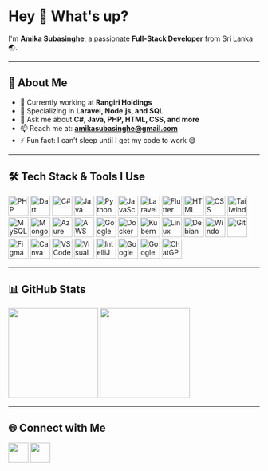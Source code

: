<h1 align="left">Hey 👋 What's up?</h1>

<p align="left">
  I'm <b>Amika Subasinghe</b>, a passionate <b>Full-Stack Developer</b> from Sri Lanka 🌏.
</p>

---

## 🚀 About Me

- 🔭 Currently working at **Rangiri Holdings**  
- 🌱 Specializing in **Laravel, Node.js, and SQL**  
- 💬 Ask me about **C#, Java, PHP, HTML, CSS, and more**  
- 📫 Reach me at: **amikasubasinghe@gmail.com**  
- ⚡ Fun fact: I can’t sleep until I get my code to work 😅  

---

## 🛠 Tech Stack & Tools I Use

<div align="left">
  
<!-- Core Programming Languages -->
<img src="https://cdn.jsdelivr.net/gh/devicons/devicon/icons/php/php-original.svg" height="40" alt="PHP" />  
<img src="https://cdn.jsdelivr.net/gh/devicons/devicon/icons/dart/dart-original.svg" height="40" alt="Dart" />  
<img src="https://cdn.jsdelivr.net/gh/devicons/devicon/icons/csharp/csharp-original.svg" height="40" alt="C#" />  
<img src="https://cdn.jsdelivr.net/gh/devicons/devicon/icons/java/java-original.svg" height="40" alt="Java" />  
<img src="https://cdn.jsdelivr.net/gh/devicons/devicon/icons/python/python-original.svg" height="40" alt="Python" />  
<img src="https://cdn.jsdelivr.net/gh/devicons/devicon/icons/javascript/javascript-original.svg" height="40" alt="JavaScript" />  

<!-- Web & App Development -->
<img src="https://cdn.jsdelivr.net/gh/devicons/devicon/icons/laravel/laravel-plain.svg" height="40" alt="Laravel" />  
<img src="https://cdn.jsdelivr.net/gh/devicons/devicon/icons/flutter/flutter-original.svg" height="40" alt="Flutter" />  
<img src="https://cdn.jsdelivr.net/gh/devicons/devicon/icons/html5/html5-original.svg" height="40" alt="HTML" />  
<img src="https://cdn.jsdelivr.net/gh/devicons/devicon/icons/css3/css3-original.svg" height="40" alt="CSS" />  
<img src="https://cdn.jsdelivr.net/gh/devicons/devicon/icons/tailwindcss/tailwindcss-original-wordmark.svg" height="40" alt="TailwindCSS" />  

<!-- Databases -->
<img src="https://cdn.jsdelivr.net/gh/devicons/devicon/icons/mysql/mysql-original.svg" height="40" alt="MySQL" />  
<img src="https://cdn.jsdelivr.net/gh/devicons/devicon/icons/mongodb/mongodb-original.svg" height="40" alt="MongoDB" />  

<!-- Cloud & DevOps -->
<img src="https://cdn.jsdelivr.net/gh/devicons/devicon/icons/azure/azure-original.svg" height="40" alt="Azure" />  
<img src="https://cdn.jsdelivr.net/gh/devicons/devicon/icons/amazonwebservices/amazonwebservices-original.svg" height="40" alt="AWS" />  
<img src="https://cdn.jsdelivr.net/gh/devicons/devicon/icons/googlecloud/googlecloud-original.svg" height="40" alt="Google Cloud" />  
<img src="https://cdn.jsdelivr.net/gh/devicons/devicon/icons/docker/docker-original.svg" height="40" alt="Docker" />  
<img src="https://cdn.jsdelivr.net/gh/devicons/devicon/icons/kubernetes/kubernetes-plain.svg" height="40" alt="Kubernetes" />  

<!-- Servers & OS -->
<img src="https://cdn.jsdelivr.net/gh/devicons/devicon/icons/linux/linux-original.svg" height="40" alt="Linux" />  
<img src="https://cdn.jsdelivr.net/gh/devicons/devicon/icons/debian/debian-original.svg" height="40" alt="Debian" />  
<img src="https://cdn.jsdelivr.net/gh/devicons/devicon/icons/windows8/windows8-original.svg" height="40" alt="Windows Server" />  

<!-- Tools & Productivity -->
<img src="https://cdn.jsdelivr.net/gh/devicons/devicon/icons/git/git-original.svg" height="40" alt="Git" />  
<img src="https://cdn.jsdelivr.net/gh/devicons/devicon/icons/figma/figma-original.svg" height="40" alt="Figma" />  
<img src="https://cdn.jsdelivr.net/gh/devicons/devicon/icons/canva/canva-original.svg" height="40" alt="Canva" />  
<img src="https://cdn.jsdelivr.net/gh/devicons/devicon/icons/vscode/vscode-original.svg" height="40" alt="VSCode" />  
<img src="https://cdn.jsdelivr.net/gh/devicons/devicon/icons/visualstudio/visualstudio-plain.svg" height="40" alt="Visual Studio" />  
<img src="https://cdn.jsdelivr.net/gh/devicons/devicon/icons/intellij/intellij-original.svg" height="40" alt="IntelliJ IDEA" />  

<!-- AI & Emerging Tech -->
<img src="https://cdn.jsdelivr.net/gh/devicons/devicon/icons/google/google-original.svg" height="40" alt="Google" />  
<img src="https://img.icons8.com/?size=48&id=loKj1zF7Px7V&format=png" height="40" alt="Google Gemini" />  
<img src="https://img.icons8.com/?size=48&id=amA9mBfYVY3Y&format=png" height="40" alt="ChatGPT" />  

</div>

---

## 📊 GitHub Stats

<p align="left">
  <img src="https://github-readme-stats.vercel.app/api?username=amika&show_icons=true&theme=tokyonight" height="180" />
  <img src="https://github-readme-stats.vercel.app/api/top-langs/?username=amika&layout=compact&theme=tokyonight" height="180" />
</p>

---

## 🌐 Connect with Me

<p align="left">
  <a href="mailto:amikasubasinghe@gmail.com"><img src="https://img.icons8.com/?size=48&id=QzN4pGkQYB8t&format=png" height="40" /></a>
  <a href="https://www.linkedin.com/in/amika-subasinghe/"><img src="https://cdn.jsdelivr.net/gh/devicons/devicon/icons/linkedin/linkedin-original.svg" height="40" /></a>
</p>

